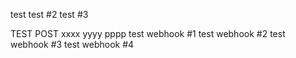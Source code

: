 test
test #2
test #3

TEST
POST
xxxx
yyyy
pppp
test webhook #1
test webhook #2
test webhook #3
test webhook #4
